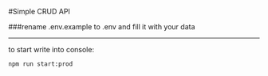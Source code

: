 #Simple CRUD API

###rename .env.example to .env and fill it with your data

---
to start write into console:
```
npm run start:prod
```